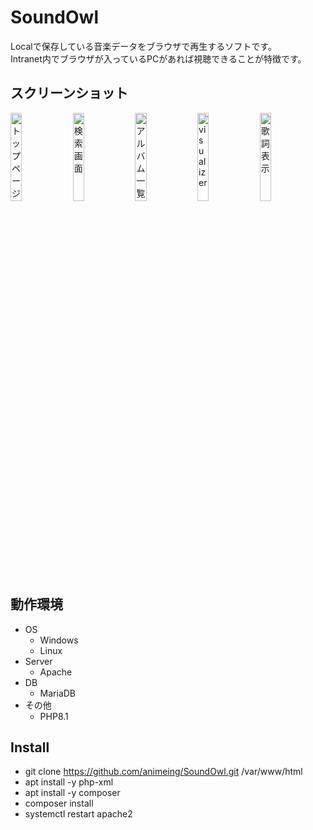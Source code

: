 # SoundOwl
Localで保存している音楽データをブラウザで再生するソフトです。<br>
Intranet内でブラウザが入っているPCがあれば視聴できることが特徴です。

## スクリーンショット
<img alt="トップページ" src="https://user-images.githubusercontent.com/24301121/173390637-f2cb09ec-3588-4943-9abd-64256442e158.png" width="19%"> <img alt="検索画面" src="https://user-images.githubusercontent.com/24301121/173392022-02f34678-ad28-4fae-b7dc-098f83d7c15b.png" width="19%"> <img alt="アルバム一覧" src="https://user-images.githubusercontent.com/24301121/173392861-7d53059d-614f-4458-9098-c86403d08dd2.png" width="19%"> <img alt="visualizer" src="https://user-images.githubusercontent.com/24301121/173393214-5dcf1221-54b7-4786-baba-1723e751e005.png" width="19%"> <img alt="歌詞表示" src="https://user-images.githubusercontent.com/24301121/173393548-9b1102eb-3548-4f19-8da6-a38d4633e89e.png" width="19%">

## 動作環境
* OS
  * Windows
  * Linux
* Server
  * Apache
* DB
  * MariaDB
* その他
  * PHP8.1

## Install
* git clone https://github.com/animeing/SoundOwl.git /var/www/html
* apt install -y php-xml
* apt install -y composer
* composer install
* systemctl restart apache2

